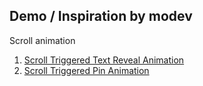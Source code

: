 ## Demo / Inspiration by modev
Scroll animation
1. [Scroll Triggered Text Reveal Animation](https://github.com/modesuuu/Scroll-Triggered-Text-Reveal-Animation)
2. [Scroll Triggered Pin Animation](https://github.com/modesuuu/Animation-pin)
